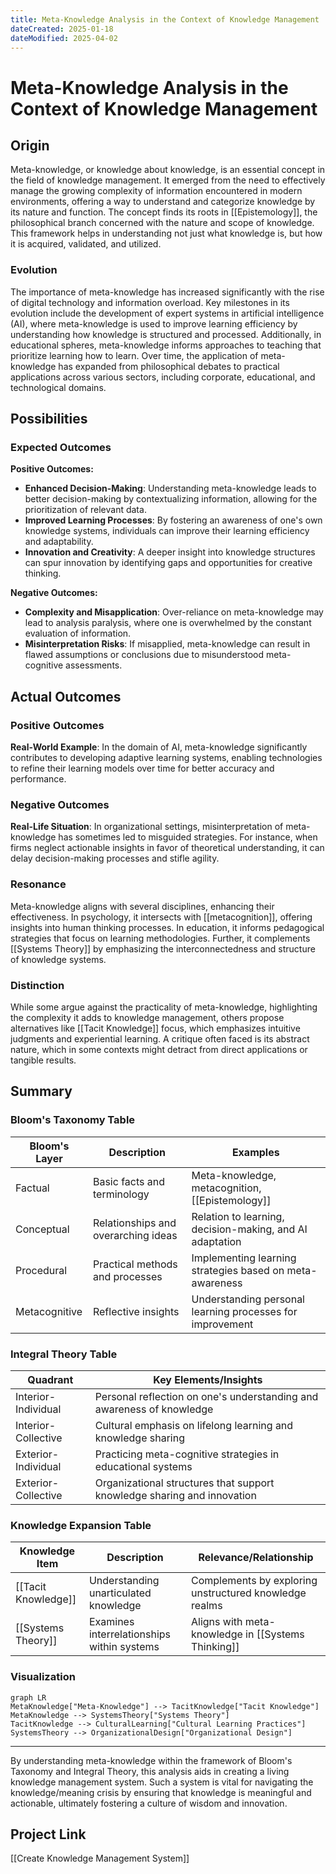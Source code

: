 ```yaml
---
title: Meta-Knowledge Analysis in the Context of Knowledge Management
dateCreated: 2025-01-18
dateModified: 2025-04-02
---
```


# Meta-Knowledge Analysis in the Context of Knowledge Management

## Origin

Meta-knowledge, or knowledge about knowledge, is an essential concept in the field of knowledge management. It emerged from the need to effectively manage the growing complexity of information encountered in modern environments, offering a way to understand and categorize knowledge by its nature and function. The concept finds its roots in [[Epistemology]], the philosophical branch concerned with the nature and scope of knowledge. This framework helps in understanding not just what knowledge is, but how it is acquired, validated, and utilized.

### Evolution

The importance of meta-knowledge has increased significantly with the rise of digital technology and information overload. Key milestones in its evolution include the development of expert systems in artificial intelligence (AI), where meta-knowledge is used to improve learning efficiency by understanding how knowledge is structured and processed. Additionally, in educational spheres, meta-knowledge informs approaches to teaching that prioritize learning how to learn. Over time, the application of meta-knowledge has expanded from philosophical debates to practical applications across various sectors, including corporate, educational, and technological domains.

## Possibilities

### Expected Outcomes

**Positive Outcomes:**
- **Enhanced Decision-Making**: Understanding meta-knowledge leads to better decision-making by contextualizing information, allowing for the prioritization of relevant data.
- **Improved Learning Processes**: By fostering an awareness of one's own knowledge systems, individuals can improve their learning efficiency and adaptability.
- **Innovation and Creativity**: A deeper insight into knowledge structures can spur innovation by identifying gaps and opportunities for creative thinking.

**Negative Outcomes:**
- **Complexity and Misapplication**: Over-reliance on meta-knowledge may lead to analysis paralysis, where one is overwhelmed by the constant evaluation of information.
- **Misinterpretation Risks**: If misapplied, meta-knowledge can result in flawed assumptions or conclusions due to misunderstood meta-cognitive assessments.

## Actual Outcomes

### Positive Outcomes

**Real-World Example**: In the domain of AI, meta-knowledge significantly contributes to developing adaptive learning systems, enabling technologies to refine their learning models over time for better accuracy and performance.

### Negative Outcomes

**Real-Life Situation**: In organizational settings, misinterpretation of meta-knowledge has sometimes led to misguided strategies. For instance, when firms neglect actionable insights in favor of theoretical understanding, it can delay decision-making processes and stifle agility.

### Resonance

Meta-knowledge aligns with several disciplines, enhancing their effectiveness. In psychology, it intersects with [[metacognition]], offering insights into human thinking processes. In education, it informs pedagogical strategies that focus on learning methodologies. Further, it complements [[Systems Theory]] by emphasizing the interconnectedness and structure of knowledge systems.

### Distinction

While some argue against the practicality of meta-knowledge, highlighting the complexity it adds to knowledge management, others propose alternatives like [[Tacit Knowledge]] focus, which emphasizes intuitive judgments and experiential learning. A critique often faced is its abstract nature, which in some contexts might detract from direct applications or tangible results.

## Summary

### Bloom's Taxonomy Table

| **Bloom's Layer** | **Description**                     | **Examples**                                              |
| ----------------- | ----------------------------------- | --------------------------------------------------------- |
| Factual           | Basic facts and terminology         | Meta-knowledge, metacognition, [[Epistemology]]               |
| Conceptual        | Relationships and overarching ideas | Relation to learning, decision-making, and AI adaptation  |
| Procedural        | Practical methods and processes     | Implementing learning strategies based on meta-awareness  |
| Metacognitive     | Reflective insights                 | Understanding personal learning processes for improvement |

### Integral Theory Table

| **Quadrant**        | **Key Elements/Insights**                                        |
| ------------------- | ---------------------------------------------------------------- |
| Interior-Individual | Personal reflection on one's understanding and awareness of knowledge |
| Interior-Collective | Cultural emphasis on lifelong learning and knowledge sharing     |
| Exterior-Individual | Practicing meta-cognitive strategies in educational systems      |
| Exterior-Collective | Organizational structures that support knowledge sharing and innovation |

### Knowledge Expansion Table

| **Knowledge Item**        | **Description**                    | **Relevance/Relationship**                      |
| ------------------------- | ---------------------------------- | ----------------------------------------------- |
| [[Tacit Knowledge]]       | Understanding unarticulated knowledge | Complements by exploring unstructured knowledge realms |
| [[Systems Theory]]        | Examines interrelationships within systems | Aligns with meta-knowledge in [[Systems Thinking]] |

### Visualization

```mermaid  
graph LR  
MetaKnowledge["Meta-Knowledge"] --> TacitKnowledge["Tacit Knowledge"]  
MetaKnowledge --> SystemsTheory["Systems Theory"]  
TacitKnowledge --> CulturalLearning["Cultural Learning Practices"]  
SystemsTheory --> OrganizationalDesign["Organizational Design"]  
```

---

By understanding meta-knowledge within the framework of Bloom's Taxonomy and Integral Theory, this analysis aids in creating a living knowledge management system. Such a system is vital for navigating the knowledge/meaning crisis by ensuring that knowledge is meaningful and actionable, ultimately fostering a culture of wisdom and innovation.

## Project Link

[[Create Knowledge Management System]]
